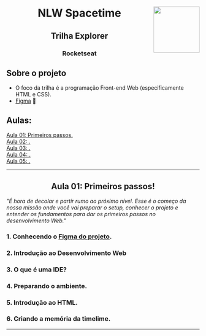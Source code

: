 <div align="center">
<img align="right" src="https://static.vecteezy.com/system/resources/previews/012/375/446/original/rocket-launch-start-up-symbol-png.png" width="120px"/>
<h1>NLW Spacetime</h1>
<h2>Trilha Explorer</h2>
<h3>Rocketseat</h3>
</div>

<h2>Sobre o projeto</h2>

- O foco da trilha é a programação Front-end Web (especificamente HTML e CSS).
- [Figma](https://www.figma.com/community/file/1240071097028170811/C%C3%A1psula-do-tempo-%E2%80%A2-Trilha-Explorer) 🚀

<h2>Aulas:</h2>

<a href="#aula01">Aula 01: Primeiros passos.</a><br>
<a href="#aula02">Aula 02: .</a><br>
<a href="#aula03">Aula 03: .</a><br>
<a href="#aula04">Aula 04: .</a><br>
<a href="#aula05">Aula 05: .</a><br>

---

<div id="aula01" align="center">
<h2>Aula 01: Primeiros passos!</h2>
</div>

<em>
"É hora de decolar e partir rumo ao próximo nível. Esse é o começo da nossa missão onde você vai preparar o setup, conhecer o projeto e entender os fundamentos para dar os primeiros passos no desenvolvimento Web."
</em>

### 1. Conhecendo o [Figma do projeto](https://www.figma.com/community/file/1240071097028170811/C%C3%A1psula-do-tempo-%E2%80%A2-Trilha-Explorer).

### 2. Introdução ao Desenvolvimento Web

### 3. O que é uma IDE?

### 4. Preparando o ambiente.

### 5. Introdução ao HTML.

### 6. Criando a memória da timelime.

--- 